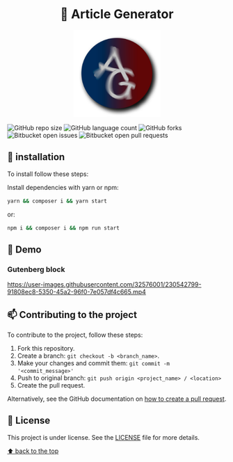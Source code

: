 
<div align="center">

# 🤖 Article Generator

  <img width="200" src="assets/images/article-gen-logo.png" alt="logo">
</div>

![GitHub repo size](https://img.shields.io/github/repo-size/cleissonbarbosa/article-generator?style=for-the-badge)
![GitHub language count](https://img.shields.io/github/languages/count/cleissonbarbosa/article-generator?style=for-the-badge)
![GitHub forks](https://img.shields.io/github/forks/cleissonbarbosa/article-generator?style=for-the-badge)
![Bitbucket open issues](https://img.shields.io/bitbucket/issues/cleissonbarbosa/article-generator?style=for-the-badge)
![Bitbucket open pull requests](https://img.shields.io/bitbucket/pr-raw/cleissonbarbosa/article-generator?style=for-the-badge)

## 💾 installation

To install follow these steps:

Install dependencies with yarn or npm:
```sh
yarn && composer i && yarn start
```
or:
```sh
npm i && composer i && npm run start
```

## 👀 Demo
### Gutenberg block
https://user-images.githubusercontent.com/32576001/230542799-91808ec8-5350-45a2-96f0-7e057df4c665.mp4

## 📫 Contributing to the project

To contribute to the project, follow these steps:

1. Fork this repository.
2. Create a branch: `git checkout -b <branch_name>`.
3. Make your changes and commit them: `git commit -m '<commit_message>'`
4. Push to original branch: `git push origin <project_name> / <location>`
5. Create the pull request.

Alternatively, see the GitHub documentation on [how to create a pull request](https://help.github.com/en/github/collaborating-with-issues-and-pull-requests/creating-a-pull-request).

## 📝 License

This project is under license. See the [LICENSE](LICENSE.md) file for more details.

[⬆ back to the top](#)<br>
